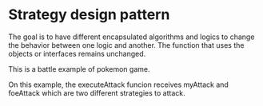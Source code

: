 # Strategy design pattern

The goal is to have different encapsulated algorithms and logics to change the behavior between one logic and another. The function that uses the objects or interfaces remains unchanged.

This is a battle example of pokemon game.

On this example, the executeAttack funcion receives myAttack and foeAttack which are two different strategies to attack.
